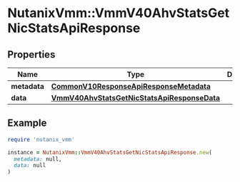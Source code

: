 # NutanixVmm::VmmV40AhvStatsGetNicStatsApiResponse

## Properties

| Name | Type | Description | Notes |
| ---- | ---- | ----------- | ----- |
| **metadata** | [**CommonV10ResponseApiResponseMetadata**](CommonV10ResponseApiResponseMetadata.md) |  | [optional] |
| **data** | [**VmmV40AhvStatsGetNicStatsApiResponseData**](VmmV40AhvStatsGetNicStatsApiResponseData.md) |  | [optional] |

## Example

```ruby
require 'nutanix_vmm'

instance = NutanixVmm::VmmV40AhvStatsGetNicStatsApiResponse.new(
  metadata: null,
  data: null
)
```


